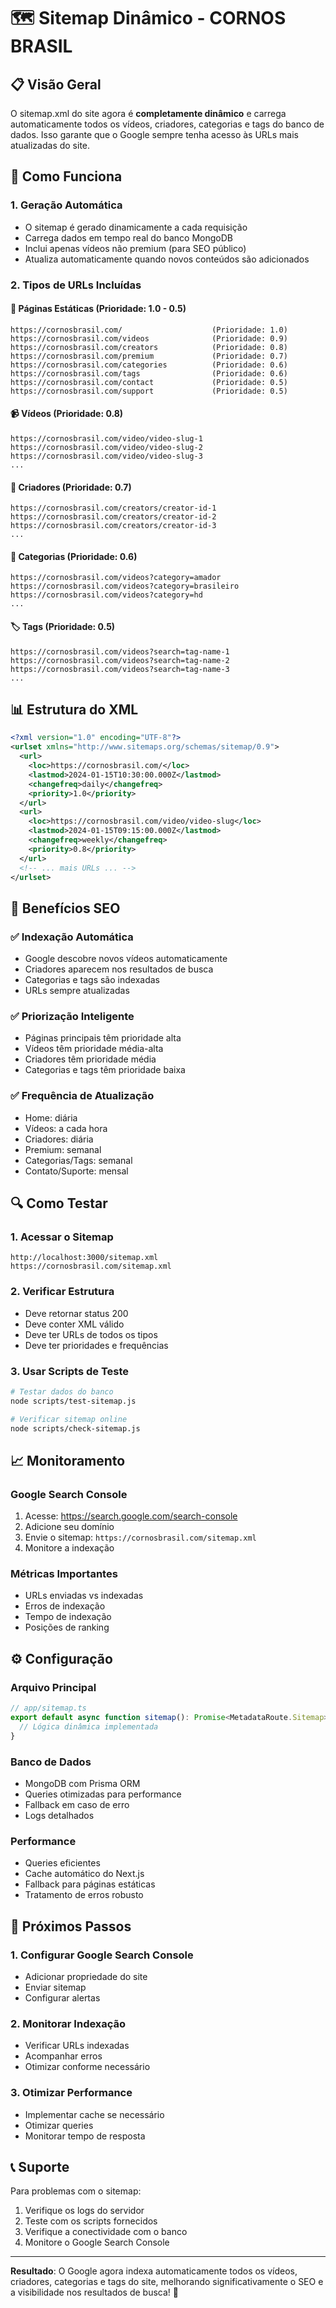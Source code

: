 # 🗺️ Sitemap Dinâmico - CORNOS BRASIL

## 📋 Visão Geral

O sitemap.xml do site agora é **completamente dinâmico** e carrega automaticamente todos os vídeos, criadores, categorias e tags do banco de dados. Isso garante que o Google sempre tenha acesso às URLs mais atualizadas do site.

## 🔧 Como Funciona

### 1. **Geração Automática**
- O sitemap é gerado dinamicamente a cada requisição
- Carrega dados em tempo real do banco MongoDB
- Inclui apenas vídeos não premium (para SEO público)
- Atualiza automaticamente quando novos conteúdos são adicionados

### 2. **Tipos de URLs Incluídas**

#### 📄 **Páginas Estáticas** (Prioridade: 1.0 - 0.5)
```
https://cornosbrasil.com/                    (Prioridade: 1.0)
https://cornosbrasil.com/videos              (Prioridade: 0.9)
https://cornosbrasil.com/creators            (Prioridade: 0.8)
https://cornosbrasil.com/premium             (Prioridade: 0.7)
https://cornosbrasil.com/categories          (Prioridade: 0.6)
https://cornosbrasil.com/tags                (Prioridade: 0.6)
https://cornosbrasil.com/contact             (Prioridade: 0.5)
https://cornosbrasil.com/support             (Prioridade: 0.5)
```

#### 📹 **Vídeos** (Prioridade: 0.8)
```
https://cornosbrasil.com/video/video-slug-1
https://cornosbrasil.com/video/video-slug-2
https://cornosbrasil.com/video/video-slug-3
...
```

#### 👥 **Criadores** (Prioridade: 0.7)
```
https://cornosbrasil.com/creators/creator-id-1
https://cornosbrasil.com/creators/creator-id-2
https://cornosbrasil.com/creators/creator-id-3
...
```

#### 📂 **Categorias** (Prioridade: 0.6)
```
https://cornosbrasil.com/videos?category=amador
https://cornosbrasil.com/videos?category=brasileiro
https://cornosbrasil.com/videos?category=hd
...
```

#### 🏷️ **Tags** (Prioridade: 0.5)
```
https://cornosbrasil.com/videos?search=tag-name-1
https://cornosbrasil.com/videos?search=tag-name-2
https://cornosbrasil.com/videos?search=tag-name-3
...
```

## 📊 Estrutura do XML

```xml
<?xml version="1.0" encoding="UTF-8"?>
<urlset xmlns="http://www.sitemaps.org/schemas/sitemap/0.9">
  <url>
    <loc>https://cornosbrasil.com/</loc>
    <lastmod>2024-01-15T10:30:00.000Z</lastmod>
    <changefreq>daily</changefreq>
    <priority>1.0</priority>
  </url>
  <url>
    <loc>https://cornosbrasil.com/video/video-slug</loc>
    <lastmod>2024-01-15T09:15:00.000Z</lastmod>
    <changefreq>weekly</changefreq>
    <priority>0.8</priority>
  </url>
  <!-- ... mais URLs ... -->
</urlset>
```

## 🎯 Benefícios SEO

### ✅ **Indexação Automática**
- Google descobre novos vídeos automaticamente
- Criadores aparecem nos resultados de busca
- Categorias e tags são indexadas
- URLs sempre atualizadas

### ✅ **Priorização Inteligente**
- Páginas principais têm prioridade alta
- Vídeos têm prioridade média-alta
- Criadores têm prioridade média
- Categorias e tags têm prioridade baixa

### ✅ **Frequência de Atualização**
- Home: diária
- Vídeos: a cada hora
- Criadores: diária
- Premium: semanal
- Categorias/Tags: semanal
- Contato/Suporte: mensal

## 🔍 Como Testar

### 1. **Acessar o Sitemap**
```
http://localhost:3000/sitemap.xml
https://cornosbrasil.com/sitemap.xml
```

### 2. **Verificar Estrutura**
- Deve retornar status 200
- Deve conter XML válido
- Deve ter URLs de todos os tipos
- Deve ter prioridades e frequências

### 3. **Usar Scripts de Teste**
```bash
# Testar dados do banco
node scripts/test-sitemap.js

# Verificar sitemap online
node scripts/check-sitemap.js
```

## 📈 Monitoramento

### **Google Search Console**
1. Acesse: https://search.google.com/search-console
2. Adicione seu domínio
3. Envie o sitemap: `https://cornosbrasil.com/sitemap.xml`
4. Monitore a indexação

### **Métricas Importantes**
- URLs enviadas vs indexadas
- Erros de indexação
- Tempo de indexação
- Posições de ranking

## ⚙️ Configuração

### **Arquivo Principal**
```typescript
// app/sitemap.ts
export default async function sitemap(): Promise<MetadataRoute.Sitemap> {
  // Lógica dinâmica implementada
}
```

### **Banco de Dados**
- MongoDB com Prisma ORM
- Queries otimizadas para performance
- Fallback em caso de erro
- Logs detalhados

### **Performance**
- Queries eficientes
- Cache automático do Next.js
- Fallback para páginas estáticas
- Tratamento de erros robusto

## 🚀 Próximos Passos

### **1. Configurar Google Search Console**
- Adicionar propriedade do site
- Enviar sitemap
- Configurar alertas

### **2. Monitorar Indexação**
- Verificar URLs indexadas
- Acompanhar erros
- Otimizar conforme necessário

### **3. Otimizar Performance**
- Implementar cache se necessário
- Otimizar queries
- Monitorar tempo de resposta

## 📞 Suporte

Para problemas com o sitemap:
1. Verifique os logs do servidor
2. Teste com os scripts fornecidos
3. Verifique a conectividade com o banco
4. Monitore o Google Search Console

---

**Resultado**: O Google agora indexa automaticamente todos os vídeos, criadores, categorias e tags do site, melhorando significativamente o SEO e a visibilidade nos resultados de busca! 🎉 